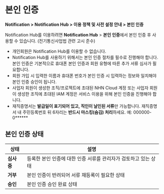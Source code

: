 # 본인 인증

**Notification > Notification Hub > 이용 정책 및 사전 설정 안내 > 본인 인증**

<span id="identity-verification"></span>

Notification Hub를 이용하려면 **Notification Hub** > **본인 인증**에서 본인 인증 후 사용할 수 있습니다. (전기통신사업법 관련 고시 준수)

* 개인회원은 Notification Hub를 이용할 수 없습니다.
* Notification Hub를 사용하기 위해서는 본인 인증 절차를 필수로 진행해야 합니다. 본인 인증은 기본적으로 휴대폰 본인 인증과 회원 유형에 따른 추가 서류 심사가 필요합니다.
* 회원 가입 시 입력한 이름과 휴대폰 번호가 본인 인증 시 입력하는 정보와 일치해야 본인 인증 승인이 됩니다.
* 사업자 회원이 생성한 조직/프로젝트에 초대된 NHN Cloud 계정 또는 사업자 회원이 생성한 조직에 초대된 IAM 계정은 서비스 이용을 위해 본인 인증을 진행해야 합니다.
* 재직증명서는 **발급일이 표기되어 있고, 직인이 날인된 서류**만 가능합니다. 재직증명서 내 주민등록번호 뒤 6자리는 **반드시 마스킹(숨김) 처리**하세요. 예: 000000-0\*\*\*\*\*\*

## 본인 인증 상태

| 상태       | 설명 |
|----------| --- |
| **심사 중** | 등록한 본인 인증에 대한 인증 서류를 관리자가 검토하고 있는 상태 |
| **거부**   | 본인 인증이 반려되어 서류 재등록이 필요한 상태 |
| **승인**   | 본인 인증 승인 완료 상태 |
